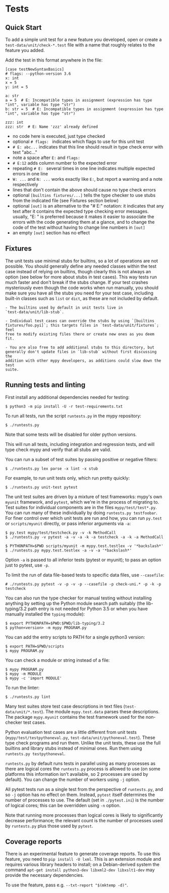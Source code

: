 Tests
=====


Quick Start
-----------

To add a simple unit test for a new feature you developed, open or create a
`test-data/unit/check-*.test` file with a name that roughly relates to the
feature you added.

Add the test in this format anywhere in the file:

    [case testNewSyntaxBasics]
    # flags: --python-version 3.6
    x: int
    x = 5
    y: int = 5

    a: str
    a = 5  # E: Incompatible types in assignment (expression has type "int", variable has type "str")
    b: str = 5  # E: Incompatible types in assignment (expression has type "int", variable has type "str")

    zzz: int
    zzz: str  # E: Name 'zzz' already defined

- no code here is executed, just type checked
- optional `# flags: ` indicates which flags to use for this unit test
- `# E: abc...` indicates that this line should result in type check error
with text "abc..."
- note a space after `E:` and `flags:`
- `# E:12` adds column number to the expected error
- repeating `# E: ` several times in one line indicates multiple expected errors in one line
- `W: ...` and `N: ...` works exactly like `E:`, but report a warning and a note respectively
- lines that don't contain the above should cause no type check errors
- optional `[builtins fixtures/...]` tells the type checker to use
stubs from the indicated file (see Fixtures section below)
- optional `[out]` is an alternative to the "# E:" notation: it indicates that
any text after it contains the expected type checking error messages.
usually, "E: " is preferred because it makes it easier to associate the
errors with the code generating them at a glance, and to change the code of
the test without having to change line numbers in `[out]`
- an empty `[out]` section has no effect


Fixtures
--------

The unit tests use minimal stubs for builtins, so a lot of operations are not
possible. You should generally define any needed classes within the test case
instead of relying on builtins, though clearly this is not always an option
(see below for more about stubs in test cases). This way tests run much
faster and don't break if the stubs change. If your test crashes mysteriously
even though the code works when run manually, you should make sure you have
all the stubs you need for your test case, including built-in classes such as
`list` or `dict`, as these are not included by default.

    - The builtins used by default in unit tests live in
    `test-data/unit/lib-stub`.

    - Individual test cases can override the stubs by using `[builtins
    fixtures/foo.pyi]`; this targets files in `test-data/unit/fixtures`; feel
    free to modify existing files there or create new ones as you deem fit.

    - You are also free to add additional stubs to this directory, but
    generally don't update files in `lib-stub` without first discussing the
    addition with other mypy developers, as additions could slow down the test
    suite.


Running tests and linting
-------------------------

First install any additional dependencies needed for testing:

    $ python3 -m pip install -U -r test-requirements.txt

To run all tests, run the script `runtests.py` in the mypy repository:

    $ ./runtests.py

Note that some tests will be disabled for older python versions.

This will run all tests, including integration and regression tests,
and will type check mypy and verify that all stubs are valid.

You can run a subset of test suites by passing positive or negative
filters:

    $ ./runtests.py lex parse -x lint -x stub

For example, to run unit tests only, which run pretty quickly:

    $ ./runtests.py unit-test pytest

The unit test suites are driven by a mixture of test frameworks: mypy's own
`myunit` framework, and `pytest`, which we're in the process of migrating to.
Test suites for individual components are in the files `mypy/test/test*.py`.
You can run many of these individually by doing `runtests.py testfoobar`. For
finer control over which unit tests are run and how, you can run `py.test` or
`scripts/myunit` directly, or pass inferior arguments via `-a`:

    $ py.test mypy/test/testcheck.py -v -k MethodCall
    $ ./runtests.py -v pytest -a -v -a -k -a testcheck -a -k -a MethodCall

    $ PYTHONPATH=$PWD scripts/myunit -m mypy.test.testlex -v '*backslash*'
    $ ./runtests.py mypy.test.testlex -a -v -a '*backslash*'

Option `-a` is passed to all inferior tests (pytest or myunit); to pass an
option just to pytest, use `-p`.

To limit the run of data file-based tests to specific data files, use `--casefile`:

    # ./runtests.py pytest -v -p -v -p --casefile -p check-uni.* -p -k -p testcheck

You can also run the type checker for manual testing without
installing anything by setting up the Python module search path
suitably (the lib-typing/3.2 path entry is not needed for Python 3.5
or when you have manually installed the `typing` module):

    $ export PYTHONPATH=$PWD:$PWD/lib-typing/3.2
    $ python<version> -m mypy PROGRAM.py

You can add the entry scripts to PATH for a single python3 version:

    $ export PATH=$PWD/scripts
    $ mypy PROGRAM.py

You can check a module or string instead of a file:

    $ mypy PROGRAM.py
    $ mypy -m MODULE
    $ mypy -c 'import MODULE'

To run the linter:

    $ ./runtests.py lint

Many test suites store test case descriptions in text files
(`test-data/unit/*.test`). The module `mypy.test.data` parses these
descriptions. The package `mypy.myunit` contains the test framework used for
the non-checker test cases.

Python evaluation test cases are a little different from unit tests
(`mypy/test/testpythoneval.py`, `test-data/unit/pythoneval.test`). These
type check programs and run them. Unlike the unit tests, these use the
full builtins and library stubs instead of minimal ones. Run them using
`runtests.py testpythoneval`.

`runtests.py` by default runs tests in parallel using as many processes as
there are logical cores the `runtests.py` process is allowed to use (on
some platforms this information isn't available, so 2 processes are used by
default). You can change the number of workers using `-j` option.

All pytest tests run as a single test from the perspective of `runtests.py`,
and so `-j` option has no effect on them. Instead, `pytest` itself determines
the number of processes to use. The default (set in `./pytest.ini`) is the
number of logical cores; this can be overridden using `-n` option.

Note that running more processes than logical cores is likely to
significantly decrease performance; the relevant count is the number of
processes used by `runtests.py` plus those used by `pytest`.


Coverage reports
----------------

There is an experimental feature to generate coverage reports.  To use
this feature, you need to `pip install -U lxml`.  This is an extension
module and requires various library headers to install; on a
Debian-derived system the command
  `apt-get install python3-dev libxml2-dev libxslt1-dev`
may provide the necessary dependencies.

To use the feature, pass e.g. `--txt-report "$(mktemp -d)"`.